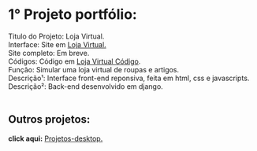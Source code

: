 <h1> 1° Projeto portfólio:</h1>

Titulo do Projeto: Loja Virtual.<br>
Interface: Site em  <a href='https://rodolfo-desenvolve.github.io/Loja_virtual/'>Loja Virtual.</a><br>
Site completo: Em breve.<br>
Códigos: Código em <a href='https://github.com/Rodolfo-desenvolve/Loja_virtual'>Loja Virtual Código</a>.<br>
Função: Simular uma loja virtual de roupas e artigos.<br>
Descrição¹: Interface front-end reponsiva, feita em html, css e javascripts.<br>
Descrição²: Back-end desenvolvido em django.<br><br>

<h2> Outros projetos:</h2>

 **click aqui:** <a href='https://github.com/Rodolfo-desenvolve/python-desktop'>Projetos-desktop.</a>


